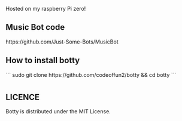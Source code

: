 Hosted on my raspberry Pi zero!

<h2> Music Bot code </h2>
https://github.com/Just-Some-Bots/MusicBot

<h2> How to install botty </h2>
```
sudo git clone https://github.com/codeoffun2/botty && cd botty
```

<h1>  </h1>

<h2> LICENCE</h2>
<p>
Botty is distributed under the MIT License.
